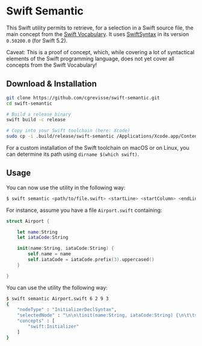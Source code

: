 # Swift Semantic

This Swift utility permits to retrieve, for a selection in a Swift source file, the main concept from the [Swift Vocabulary](http://purl.org/lu/uni/alma/swift). It uses [SwiftSyntax](https://github.com/apple/swift-syntax) in its version `0.50200.0` (for Swift 5.2).

Caveat: This is a proof of concept, which, while covering a lot of syntactical elements of the Swift programming language, does not yet cover all concepts from the Swift Vocabulary!

## Download & Installation

```bash
git clone https://github.com/cgrevisse/swift-semantic.git
cd swift-semantic

# Build a release binary
swift build -c release

# Copy into your Swift toolchain (here: Xcode)
sudo cp -i .build/release/swift-semantic /Applications/Xcode.app/Contents/Developer/Toolchains/XcodeDefault.xctoolchain/usr/bin
```

For a custom installation of the Swift toolchain on macOS or on Linux, you can determine its path using `dirname $(which swift)`.

## Usage

You can now use the utility in the following way:

```bash
$ swift semantic <path/to/file.swift> <startLine> <startColumn> <endLine> <endColumn>
```

For instance, assume you have a file `Airport.swift` containing:

```swift
struct Airport {

	let name:String
	let iataCode:String

	init(name:String, iataCode:String) {
		self.name = name
		self.iataCode = iataCode.prefix(3).uppercased()
	}

}
```

You can use the utility the following way:

```bash
$ swift semantic Airport.swift 6 2 9 3
{
	"nodeType" : "InitializerDeclSyntax",
	"selectedNode" : "\n\n\tinit(name:String, iataCode:String) {\n\t\tself.name = name\n\t\tself.iataCode = iataCode.prefix(3).uppercased()\n\t}",
	"concepts" : [
		"swift:Initializer"
	]
}
```
